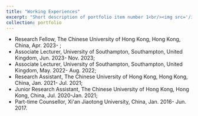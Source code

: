 ```yaml
---
title: "Working Experiences"
excerpt: "Short description of portfolio item number 1<br/><img src='/images/500x300.png'>"
collection: portfolio
---
```



- Research Fellow, The Chinese University of Hong Kong, Hong Kong, China, Apr. 2023- ;
- Associate Lecturer, University of Southampton, Southampton, United Kingdom, Jun. 2023- Nov. 2023;
- Associate Lecturer, University of Southampton, Southampton, United Kingdom, May. 2022- Aug. 2022;
- Research Assistant, The Chinese University of Hong Kong, Hong Kong, China, Jan. 2021- Jul. 2021;
- Junior Research Assistant, The Chinese University of Hong Kong, Hong Kong, China, Jul. 2020-Jan. 2021;
- Part-time Counsellor, Xi'an Jiaotong University, China, Jan. 2016- Jun. 2017. 
